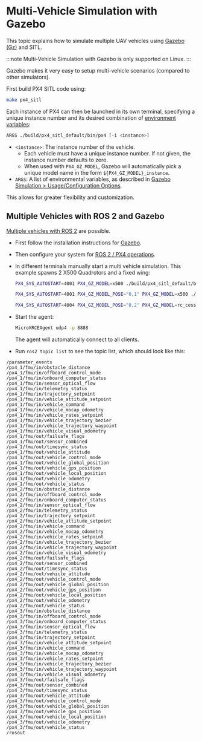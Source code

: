 # Multi-Vehicle Simulation with Gazebo

This topic explains how to simulate multiple UAV vehicles using [Gazebo (Gz)](../sim_gazebo_gz/README.md) and SITL.

:::note
Multi-Vehicle Simulation with Gazebo is only supported on Linux.
:::

Gazebo makes it very easy to setup multi-vehicle scenarios (compared to other simulators).

First build PX4 SITL code using:

```sh
make px4_sitl
```

Each instance of PX4 can then be launched in its own terminal, specifying a unique instance number and its desired combination of [environment variables](../sim_gazebo_gz/README.md#usage-configuration-options):

```sh
ARGS ./build/px4_sitl_default/bin/px4 [-i <instance>]
```

- `<instance>`: The instance number of the vehicle.
  - Each vehicle must have a unique instance number. If not given, the instance number defaults to zero.
  - When used with `PX4_GZ_MODEL`, Gazebo will automatically pick a unique model name in the form `${PX4_GZ_MODEL}_instance`.
- `ARGS`: A list of environmental variables, as described in [Gazebo Simulation > Usage/Configuration Options](../sim_gazebo_gz/README.md#usage-configuration-options).

This allows for greater flexibility and customization.

## Multiple Vehicles with ROS 2 and Gazebo

[Multiple vehicles with ROS 2](../ros/ros2_multi_vehicle.md) are possible.

- First follow the installation instructions for [Gazebo](../sim_gazebo_gz/README.md).
- Then configure your system for [ROS 2 / PX4 operations](../ros/ros2_comm.md#installation-setup).
- In different terminals manually start a multi vehicle simulation. This example spawns 2 X500 Quadrotors and a fixed wing:

  ```sh
  PX4_SYS_AUTOSTART=4001 PX4_GZ_MODEL=x500 ./build/px4_sitl_default/bin/px4 -i 1
  ```

  ```sh
  PX4_SYS_AUTOSTART=4001 PX4_GZ_MODEL_POSE="0,1" PX4_GZ_MODEL=x500 ./build/px4_sitl_default/bin/px4 -i 2
  ```

  ```sh
  PX4_SYS_AUTOSTART=4004 PX4_GZ_MODEL_POSE="0,2" PX4_GZ_MODEL=rc_cessna ./build/px4_sitl_default/bin/px4 -i 3
  ```

- Start the agent:

  ```sh
  MicroXRCEAgent udp4 -p 8888
  ```
  The agent will automatically connect to all clients.
-  Run `ros2 topic list` to see the topic list, which should look like this:
  ```
  /parameter_events
  /px4_1/fmu/in/obstacle_distance
  /px4_1/fmu/in/offboard_control_mode
  /px4_1/fmu/in/onboard_computer_status
  /px4_1/fmu/in/sensor_optical_flow
  /px4_1/fmu/in/telemetry_status
  /px4_1/fmu/in/trajectory_setpoint
  /px4_1/fmu/in/vehicle_attitude_setpoint
  /px4_1/fmu/in/vehicle_command
  /px4_1/fmu/in/vehicle_mocap_odometry
  /px4_1/fmu/in/vehicle_rates_setpoint
  /px4_1/fmu/in/vehicle_trajectory_bezier
  /px4_1/fmu/in/vehicle_trajectory_waypoint
  /px4_1/fmu/in/vehicle_visual_odometry
  /px4_1/fmu/out/failsafe_flags
  /px4_1/fmu/out/sensor_combined
  /px4_1/fmu/out/timesync_status
  /px4_1/fmu/out/vehicle_attitude
  /px4_1/fmu/out/vehicle_control_mode
  /px4_1/fmu/out/vehicle_global_position
  /px4_1/fmu/out/vehicle_gps_position
  /px4_1/fmu/out/vehicle_local_position
  /px4_1/fmu/out/vehicle_odometry
  /px4_1/fmu/out/vehicle_status
  /px4_2/fmu/in/obstacle_distance
  /px4_2/fmu/in/offboard_control_mode
  /px4_2/fmu/in/onboard_computer_status
  /px4_2/fmu/in/sensor_optical_flow
  /px4_2/fmu/in/telemetry_status
  /px4_2/fmu/in/trajectory_setpoint
  /px4_2/fmu/in/vehicle_attitude_setpoint
  /px4_2/fmu/in/vehicle_command
  /px4_2/fmu/in/vehicle_mocap_odometry
  /px4_2/fmu/in/vehicle_rates_setpoint
  /px4_2/fmu/in/vehicle_trajectory_bezier
  /px4_2/fmu/in/vehicle_trajectory_waypoint
  /px4_2/fmu/in/vehicle_visual_odometry
  /px4_2/fmu/out/failsafe_flags
  /px4_2/fmu/out/sensor_combined
  /px4_2/fmu/out/timesync_status
  /px4_2/fmu/out/vehicle_attitude
  /px4_2/fmu/out/vehicle_control_mode
  /px4_2/fmu/out/vehicle_global_position
  /px4_2/fmu/out/vehicle_gps_position
  /px4_2/fmu/out/vehicle_local_position
  /px4_2/fmu/out/vehicle_odometry
  /px4_2/fmu/out/vehicle_status
  /px4_3/fmu/in/obstacle_distance
  /px4_3/fmu/in/offboard_control_mode
  /px4_3/fmu/in/onboard_computer_status
  /px4_3/fmu/in/sensor_optical_flow
  /px4_3/fmu/in/telemetry_status
  /px4_3/fmu/in/trajectory_setpoint
  /px4_3/fmu/in/vehicle_attitude_setpoint
  /px4_3/fmu/in/vehicle_command
  /px4_3/fmu/in/vehicle_mocap_odometry
  /px4_3/fmu/in/vehicle_rates_setpoint
  /px4_3/fmu/in/vehicle_trajectory_bezier
  /px4_3/fmu/in/vehicle_trajectory_waypoint
  /px4_3/fmu/in/vehicle_visual_odometry
  /px4_3/fmu/out/failsafe_flags
  /px4_3/fmu/out/sensor_combined
  /px4_3/fmu/out/timesync_status
  /px4_3/fmu/out/vehicle_attitude
  /px4_3/fmu/out/vehicle_control_mode
  /px4_3/fmu/out/vehicle_global_position
  /px4_3/fmu/out/vehicle_gps_position
  /px4_3/fmu/out/vehicle_local_position
  /px4_3/fmu/out/vehicle_odometry
  /px4_3/fmu/out/vehicle_status
  /rosout
  ```
